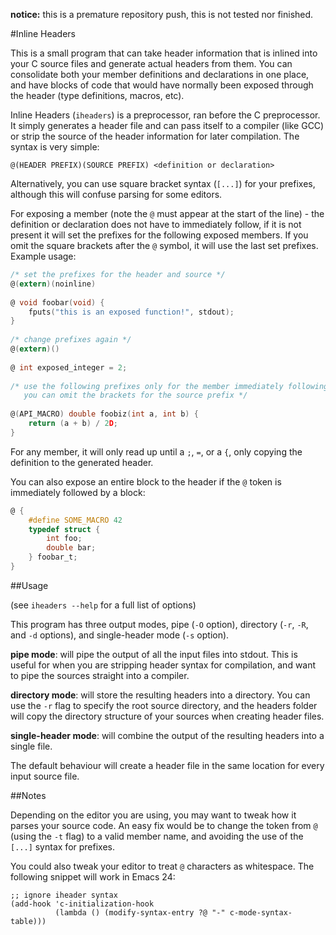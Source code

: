 **notice:** this is a premature repository push, this is not tested nor finished.

#Inline Headers

This is a small program that can take header information that is inlined into your C source files and generate actual headers from them. You can consolidate both your member definitions and declarations in one place, and have blocks of code that would have normally been exposed through the header (type definitions, macros, etc).

Inline Headers (`iheaders`) is a preprocessor, ran before the C preprocessor. It simply generates a header file and can pass itself to a compiler (like GCC) or strip the source of the header information for later compilation. The syntax is very simple:

    @(HEADER PREFIX)(SOURCE PREFIX) <definition or declaration>

Alternatively, you can use square bracket syntax (`[...]`) for your prefixes, although this will confuse parsing for some editors.

For exposing a member (note the `@` must appear at the start of the line) - the definition or declaration does not have to immediately follow, if it is not present it will set the prefixes for the following exposed members. If you omit the square brackets after the `@` symbol, it will use the last set prefixes. Example usage:

```C
/* set the prefixes for the header and source */
@(extern)(noinline)
    
@ void foobar(void) {
    fputs("this is an exposed function!", stdout); 
}
    
/* change prefixes again */
@(extern)()
    
@ int exposed_integer = 2;
    
/* use the following prefixes only for the member immediately following,
   you can omit the brackets for the source prefix */
    
@(API_MACRO) double foobiz(int a, int b) {
    return (a + b) / 2D;
}
```

For any member, it will only read up until a `;`, `=`, or a `{`, only copying the definition to the generated header.

You can also expose an entire block to the header if the `@` token is immediately followed by a block:

```C
@ {
    #define SOME_MACRO 42
    typedef struct {
        int foo;
        double bar;
    } foobar_t;
}
```

##Usage

(see `iheaders --help` for a full list of options)

This program has three output modes, pipe (`-O` option), directory (`-r`, `-R`, and `-d` options), and single-header mode (`-s` option).

**pipe mode**: will pipe the output of all the input files into stdout. This is useful for when you are stripping header syntax for compilation, and want to pipe the sources straight into a compiler.

**directory mode**: will store the resulting headers into a directory. You can use the `-r` flag to specify the root source directory, and the headers folder will copy the directory structure of your sources when creating header files.

**single-header mode**: will combine the output of the resulting headers into a single file.

The default behaviour will create a header file in the same location for every input source file.

##Notes

Depending on the editor you are using, you may want to tweak how it parses your source code. An easy fix would be to change the token from `@` (using the `-t` flag) to a valid member name, and avoiding the use of the `[...]` syntax for prefixes.

You could also tweak your editor to treat `@` characters as whitespace. The following snippet will work in Emacs 24:

```emacs
;; ignore iheader syntax
(add-hook 'c-initialization-hook
          (lambda () (modify-syntax-entry ?@ "-" c-mode-syntax-table)))
```